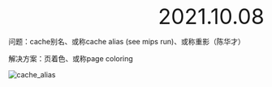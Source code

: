 <div style="text-align:right; font-size:3em;">2021.10.08</div>

问题：cache别名、或称cache alias (see mips run)、或称重影（陈华才）

解决方案：页着色、或称page coloring

![cache_alias](pictures/cache_alias.svg)
